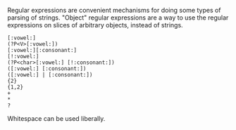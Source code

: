 Regular expressions are convenient mechanisms for doing some types of parsing
of strings. "Object" regular expressions are a way to use the regular
expressions on slices of arbitrary objects, instead of strings.


    [:vowel:]
    (?P<V>[:vowel:])
    [:vowel:][:consonant:]
    [!:vowel:]
    (?P<char>[:vowel:] [!:consonant:])
    ([:vowel:] [:consonant:])
    ([:vowel:] | [:consonant:])
    {2}
    {1,2}
    +
    *
    ?

Whitespace can be used liberally.
